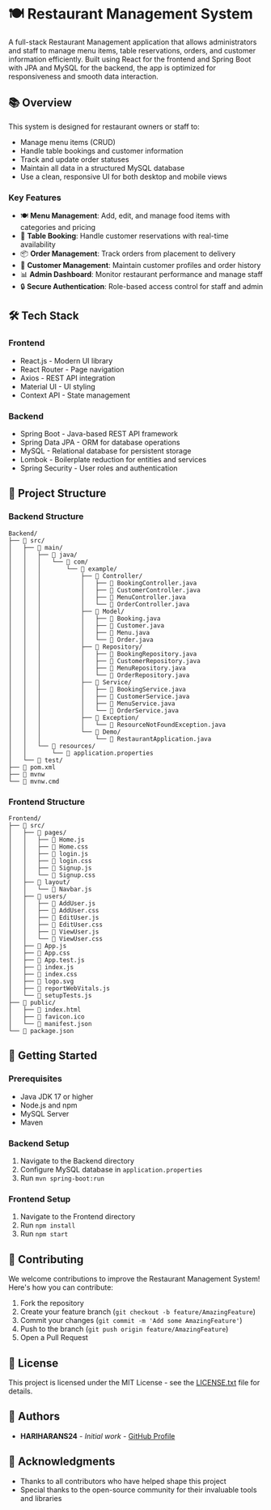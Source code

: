 # 🍽️ Restaurant Management System

A full-stack Restaurant Management application that allows administrators and staff to manage menu items, table reservations, orders, and customer information efficiently. Built using React for the frontend and Spring Boot with JPA and MySQL for the backend, the app is optimized for responsiveness and smooth data interaction.
## 📚 Overview

This system is designed for restaurant owners or staff to:

- Manage menu items (CRUD) 
- Handle table bookings and customer information
- Track and update order statuses  
- Maintain all data in a structured MySQL database     
- Use a clean, responsive UI for both desktop and mobile views     
   
 
### Key Features   
- 🍽️ **Menu Management**: Add, edit, and manage food items with categories and pricing   
- 📅 **Table Booking**: Handle customer reservations with real-time availability
- 📦 **Order Management**: Track orders from placement to delivery
- 👥 **Customer Management**: Maintain customer profiles and order history
- 📊 **Admin Dashboard**: Monitor restaurant performance and manage staff
- 🔒 **Secure Authentication**: Role-based access control for staff and admin

## 🛠️ Tech Stack

### Frontend
- React.js - Modern UI library
- React Router - Page navigation
- Axios - REST API integration
- Material UI - UI styling
- Context API - State management

### Backend
- Spring Boot - Java-based REST API framework
- Spring Data JPA - ORM for database operations
- MySQL - Relational database for persistent storage
- Lombok - Boilerplate reduction for entities and services
- Spring Security - User roles and authentication

## 📁 Project Structure

### Backend Structure
```
Backend/
├── 📂 src/
│   ├── 📂 main/
│   │   ├── 📂 java/
│   │   │   └── 📂 com/
│   │   │       └── 📂 example/
│   │   │           ├── 📂 Controller/
│   │   │           │   ├── 📄 BookingController.java
│   │   │           │   ├── 📄 CustomerController.java
│   │   │           │   ├── 📄 MenuController.java
│   │   │           │   └── 📄 OrderController.java
│   │   │           ├── 📂 Model/
│   │   │           │   ├── 📄 Booking.java
│   │   │           │   ├── 📄 Customer.java
│   │   │           │   ├── 📄 Menu.java
│   │   │           │   └── 📄 Order.java
│   │   │           ├── 📂 Repository/
│   │   │           │   ├── 📄 BookingRepository.java
│   │   │           │   ├── 📄 CustomerRepository.java
│   │   │           │   ├── 📄 MenuRepository.java
│   │   │           │   └── 📄 OrderRepository.java
│   │   │           ├── 📂 Service/
│   │   │           │   ├── 📄 BookingService.java
│   │   │           │   ├── 📄 CustomerService.java
│   │   │           │   ├── 📄 MenuService.java
│   │   │           │   └── 📄 OrderService.java
│   │   │           ├── 📂 Exception/
│   │   │           │   └── 📄 ResourceNotFoundException.java
│   │   │           └── 📂 Demo/
│   │   │               └── 📄 RestaurantApplication.java
│   │   └── 📂 resources/
│   │       └── 📄 application.properties
│   └── 📂 test/
├── 📄 pom.xml
├── 📄 mvnw
└── 📄 mvnw.cmd
```

### Frontend Structure
```
Frontend/
├── 📂 src/
│   ├── 📂 pages/
│   │   ├── 📄 Home.js
│   │   ├── 📄 Home.css
│   │   ├── 📄 login.js
│   │   ├── 📄 login.css
│   │   ├── 📄 Signup.js
│   │   └── 📄 Signup.css
│   ├── 📂 layout/
│   │   └── 📄 Navbar.js
│   ├── 📂 users/
│   │   ├── 📄 AddUser.js
│   │   ├── 📄 AddUser.css
│   │   ├── 📄 EditUser.js
│   │   ├── 📄 EditUser.css
│   │   ├── 📄 ViewUser.js
│   │   └── 📄 ViewUser.css
│   ├── 📄 App.js
│   ├── 📄 App.css
│   ├── 📄 App.test.js
│   ├── 📄 index.js
│   ├── 📄 index.css
│   ├── 📄 logo.svg
│   ├── 📄 reportWebVitals.js
│   └── 📄 setupTests.js
├── 📂 public/
│   ├── 📄 index.html
│   ├── 📄 favicon.ico
│   └── 📄 manifest.json
└── 📄 package.json
```

## 🚀 Getting Started

### Prerequisites
- Java JDK 17 or higher
- Node.js and npm
- MySQL Server
- Maven

### Backend Setup
1. Navigate to the Backend directory
2. Configure MySQL database in `application.properties`
3. Run `mvn spring-boot:run`

### Frontend Setup
1. Navigate to the Frontend directory
2. Run `npm install`
3. Run `npm start`

## 🤝 Contributing

We welcome contributions to improve the Restaurant Management System! Here's how you can contribute:

1. Fork the repository
2. Create your feature branch (`git checkout -b feature/AmazingFeature`)
3. Commit your changes (`git commit -m 'Add some AmazingFeature'`)
4. Push to the branch (`git push origin feature/AmazingFeature`)
5. Open a Pull Request

## 📝 License

This project is licensed under the MIT License - see the [LICENSE.txt](LICENSE.txt) file for details.

## 👥 Authors

- **HARIHARANS24** - *Initial work* - [GitHub Profile](https://github.com/HARIHARANS24)

## 🙏 Acknowledgments

- Thanks to all contributors who have helped shape this project
- Special thanks to the open-source community for their invaluable tools and libraries



